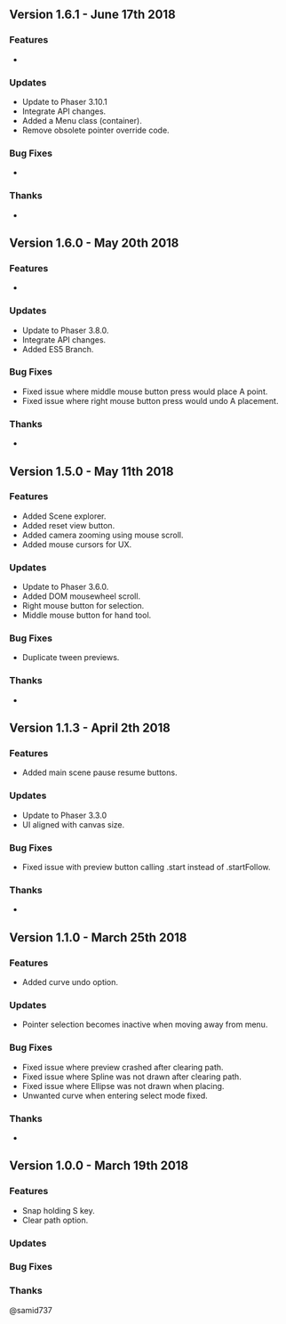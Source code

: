 ## Version 1.6.1 - June 17th 2018

### Features

- 

### Updates

- Update to Phaser 3.10.1
- Integrate API changes.
- Added a Menu class (container).
- Remove obsolete pointer override code. 

### Bug Fixes

-

### Thanks

-


## Version 1.6.0 - May 20th 2018

### Features

- 

### Updates

- Update to Phaser 3.8.0.
- Integrate API changes.
- Added ES5 Branch. 

### Bug Fixes

- Fixed issue where middle mouse button press would place A point.
- Fixed issue where right mouse button press would undo A placement.

### Thanks

-

## Version 1.5.0 - May 11th 2018

### Features

- Added Scene explorer.
- Added reset view button.
- Added camera zooming using mouse scroll.
- Added mouse cursors for UX.

### Updates

- Update to Phaser 3.6.0.
- Added DOM mousewheel scroll.
- Right mouse button for selection.
- Middle mouse button for hand tool.

### Bug Fixes

- Duplicate tween previews.

### Thanks

-

## Version 1.1.3 - April 2th 2018

### Features

- Added main scene pause resume buttons.

### Updates

- Update to Phaser 3.3.0
- UI aligned with canvas size.

### Bug Fixes

- Fixed issue with preview button calling .start instead of .startFollow.

### Thanks

-

## Version 1.1.0 - March 25th 2018

### Features

- Added curve undo option.

### Updates

- Pointer selection becomes inactive when moving away from menu.

### Bug Fixes

- Fixed issue where preview crashed after clearing path.
- Fixed issue where Spline was not drawn after clearing path.
- Fixed issue where Ellipse was not drawn when placing.
- Unwanted curve when entering select mode fixed.

### Thanks

-

## Version 1.0.0 - March 19th 2018

### Features

* Snap holding S key.
* Clear path option.

### Updates

### Bug Fixes

### Thanks

@samid737